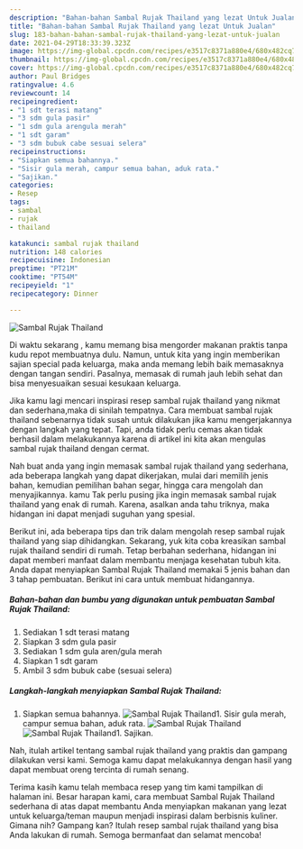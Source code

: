 ```yaml
---
description: "Bahan-bahan Sambal Rujak Thailand yang lezat Untuk Jualan"
title: "Bahan-bahan Sambal Rujak Thailand yang lezat Untuk Jualan"
slug: 183-bahan-bahan-sambal-rujak-thailand-yang-lezat-untuk-jualan
date: 2021-04-29T18:33:39.323Z
image: https://img-global.cpcdn.com/recipes/e3517c8371a880e4/680x482cq70/sambal-rujak-thailand-foto-resep-utama.jpg
thumbnail: https://img-global.cpcdn.com/recipes/e3517c8371a880e4/680x482cq70/sambal-rujak-thailand-foto-resep-utama.jpg
cover: https://img-global.cpcdn.com/recipes/e3517c8371a880e4/680x482cq70/sambal-rujak-thailand-foto-resep-utama.jpg
author: Paul Bridges
ratingvalue: 4.6
reviewcount: 14
recipeingredient:
- "1 sdt terasi matang"
- "3 sdm gula pasir"
- "1 sdm gula arengula merah"
- "1 sdt garam"
- "3 sdm bubuk cabe sesuai selera"
recipeinstructions:
- "Siapkan semua bahannya."
- "Sisir gula merah, campur semua bahan, aduk rata."
- "Sajikan."
categories:
- Resep
tags:
- sambal
- rujak
- thailand

katakunci: sambal rujak thailand 
nutrition: 148 calories
recipecuisine: Indonesian
preptime: "PT21M"
cooktime: "PT54M"
recipeyield: "1"
recipecategory: Dinner

---
```



![Sambal Rujak Thailand](https://img-global.cpcdn.com/recipes/e3517c8371a880e4/680x482cq70/sambal-rujak-thailand-foto-resep-utama.jpg)

Di waktu  sekarang , kamu memang bisa mengorder makanan praktis tanpa kudu repot membuatnya dulu. Namun, untuk kita yang ingin memberikan sajian special pada keluarga, maka anda memang lebih baik memasaknya dengan tangan sendiri. Pasalnya, memasak di rumah jauh lebih sehat dan bisa menyesuaikan sesuai kesukaan keluarga.

Jika kamu lagi mencari inspirasi resep sambal rujak thailand yang nikmat dan sederhana,maka di sinilah tempatnya. Cara membuat sambal rujak thailand  sebenarnya tidak susah untuk dilakukan jika kamu mengerjakannya dengan langkah yang tepat. Tapi, anda tidak perlu cemas akan tidak berhasil dalam melakukannya 
karena di artikel ini kita akan mengulas sambal rujak thailand dengan cermat.  



Nah buat anda yang ingin memasak sambal rujak thailand yang sederhana, ada beberapa langkah yang dapat dikerjakan, mulai dari memilih jenis bahan, kemudian pemilihan bahan segar, hingga cara mengolah dan menyajikannya. kamu Tak perlu pusing jika ingin memasak sambal rujak thailand yang enak di rumah. Karena, asalkan anda  tahu triknya, maka hidangan ini dapat menjadi suguhan yang spesial.

Berikut ini, ada beberapa tips dan trik dalam mengolah resep sambal rujak thailand yang siap dihidangkan. Sekarang, yuk kita coba kreasikan sambal rujak thailand sendiri di rumah. Tetap berbahan sederhana, hidangan ini dapat memberi manfaat dalam membantu menjaga kesehatan tubuh kita. Anda dapat menyiapkan Sambal Rujak Thailand memakai 5 jenis bahan dan 3 tahap pembuatan. Berikut ini cara untuk membuat hidangannya.

<!--inarticleads1-->

##### Bahan-bahan dan bumbu yang digunakan untuk pembuatan Sambal Rujak Thailand:

1. Sediakan 1 sdt terasi matang
1. Siapkan 3 sdm gula pasir
1. Sediakan 1 sdm gula aren/gula merah
1. Siapkan 1 sdt garam
1. Ambil 3 sdm bubuk cabe (sesuai selera)




<!--inarticleads2-->

##### Langkah-langkah menyiapkan Sambal Rujak Thailand:

1. Siapkan semua bahannya.
<img src="https://img-global.cpcdn.com/steps/e365a4e6ccc76b14/160x128cq70/sambal-rujak-thailand-langkah-memasak-1-foto.jpg" alt="Sambal Rujak Thailand">1. Sisir gula merah, campur semua bahan, aduk rata.
<img src="https://img-global.cpcdn.com/steps/6941cce4e832be5c/160x128cq70/sambal-rujak-thailand-langkah-memasak-2-foto.jpg" alt="Sambal Rujak Thailand"><img src="https://img-global.cpcdn.com/steps/6fbfea737c638905/160x128cq70/sambal-rujak-thailand-langkah-memasak-2-foto.jpg" alt="Sambal Rujak Thailand">1. Sajikan.




Nah, itulah artikel tentang  sambal rujak thailand  yang praktis dan gampang dilakukan versi kami. Semoga kamu dapat melakukannya dengan hasil yang dapat membuat oreng tercinta di rumah senang. 

Terima kasih kamu telah membaca resep yang tim kami tampilkan di halaman ini. Besar harapan kami, cara membuat  Sambal Rujak Thailand sederhana di atas dapat membantu Anda menyiapkan makanan yang lezat untuk keluarga/teman maupun menjadi inspirasi dalam berbisnis kuliner. Gimana nih? Gampang kan? Itulah resep sambal rujak thailand yang bisa Anda lakukan di rumah. Semoga bermanfaat dan selamat mencoba!

